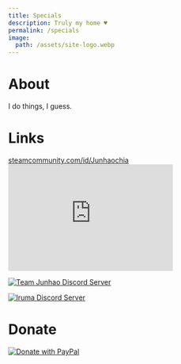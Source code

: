 ```yaml
---
title: Specials
description: Truly my home ♥
permalink: /specials
image:
  path: /assets/site-logo.webp
---
```

# About
I do things, I guess.

# Links
<div>
<a href="https://steamcommunity.com/id/Junhaochia">steamcommunity.com/id/Junhaochia</a><br>
<iframe id="steam_miniprofile" width="333px" height="215px" src="https://www.junhao.page/steam-miniprofile/junhaochia" style="border: 0px;"></iframe>
</div>

[![Team Junhao Discord Server](https://discord.com/api/guilds/661447151426994176/widget.png?style=banner2)](https://discord.gg/9QeEzAq)

[![Iruma Discord Server](https://discord.com/api/guilds/735144130484895797/widget.png?style=banner2)](https://discord.gg/M79cK6g)

# Donate
[![Donate with PayPal](https://www.paypalobjects.com/webstatic/en_US/i/buttons/PP_logo_h_200x51.png)](https://paypal.me/Junhaochia)